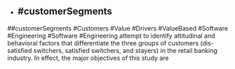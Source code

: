 - ## #customerSegments
##customerSegments #Customers #Value #Drivers #ValueBased #Software #Engineering #Software #Engineering 
attempt to identify attitudinal and behavioral factors that differentiate the three groups of customers (dis- satisfied switchers, satisfied switchers, and stayers) in the retail banking industry. In effect, the major objectives of this study are

